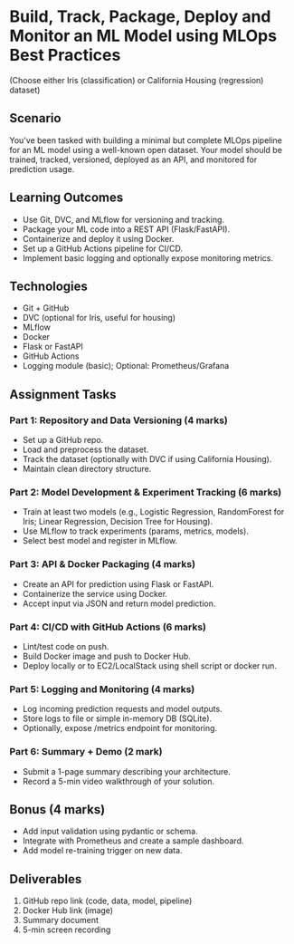# Build, Track, Package, Deploy and Monitor an ML Model using MLOps Best Practices

(Choose either Iris (classification) or California Housing (regression) dataset)

## Scenario

You've been tasked with building a minimal but complete MLOps pipeline for an ML model using a well-known open dataset. Your model should be trained, tracked, versioned, deployed as an API, and monitored for prediction usage.

## Learning Outcomes

- Use Git, DVC, and MLflow for versioning and tracking.
- Package your ML code into a REST API (Flask/FastAPI).
- Containerize and deploy it using Docker.
- Set up a GitHub Actions pipeline for CI/CD.
- Implement basic logging and optionally expose monitoring metrics.

## Technologies

- Git + GitHub
- DVC (optional for Iris, useful for housing)
- MLflow
- Docker
- Flask or FastAPI
- GitHub Actions
- Logging module (basic); Optional: Prometheus/Grafana

## Assignment Tasks

### Part 1: Repository and Data Versioning (4 marks)

- Set up a GitHub repo.
- Load and preprocess the dataset.
- Track the dataset (optionally with DVC if using California Housing).
- Maintain clean directory structure.

### Part 2: Model Development & Experiment Tracking (6 marks)

- Train at least two models (e.g., Logistic Regression, RandomForest for Iris; Linear Regression, Decision Tree for Housing).
- Use MLflow to track experiments (params, metrics, models).
- Select best model and register in MLflow.

### Part 3: API & Docker Packaging (4 marks)

- Create an API for prediction using Flask or FastAPI.
- Containerize the service using Docker.
- Accept input via JSON and return model prediction.

### Part 4: CI/CD with GitHub Actions (6 marks)

- Lint/test code on push.
- Build Docker image and push to Docker Hub.
- Deploy locally or to EC2/LocalStack using shell script or docker run.

### Part 5: Logging and Monitoring (4 marks)

- Log incoming prediction requests and model outputs.
- Store logs to file or simple in-memory DB (SQLite).
- Optionally, expose /metrics endpoint for monitoring.

### Part 6: Summary + Demo (2 mark)

- Submit a 1-page summary describing your architecture.
- Record a 5-min video walkthrough of your solution.

## Bonus (4 marks)

- Add input validation using pydantic or schema.
- Integrate with Prometheus and create a sample dashboard.
- Add model re-training trigger on new data.

## Deliverables

1. GitHub repo link (code, data, model, pipeline)
2. Docker Hub link (image)
3. Summary document
4. 5-min screen recording
